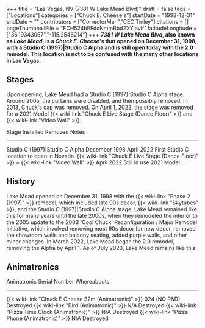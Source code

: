 +++
title = "Las Vegas, NV (7381 W Lake Mead Blvd)"
draft = false
tags = ["Locations"]
categories = ["Chuck E. Cheese's"]
startDate = "1998-12-31"
endDate = ""
contributors = ["CorrectorMan","CEC Tinley"]
citations = []
pageThumbnailFile = "FCH524bEFdcNmmBbd2XY.avif"
latitudeLongitude = ["36.19343067","-115.2546214"]
+++
***7381 W Lake Mead Blvd*, also known as ***Lake Mead*, is a *Chuck E. Cheese's* that opened on December 31, 1998, with a Studio C (1997)|Studio C Alpha and is still open today with the 2.0 remodel.
This location is not to be confused with the many other locations in Las Vegas.****

## Stages

Upon opening, Lake Mead had a Studio C (1997)|Studio C Alpha stage. Around 2005, the curtains were disabled, and then possibly removed. In 2013, Chuck's cap was removed. On April 1, 2022, the stage was removed for a 2021 Model {{< wiki-link "Chuck E Live Stage (Dance Floor)" >}} and {{< wiki-link "Video Wall" >}}.

  Stage                                                                                           Installed       Removed        Notes
  ----------------------------------------------------------------------------------------------- --------------- -------------- --------------------------------------------
  Studio C (1997)|Studio C Alpha                                                                 December 1998   April 2022     First Studio C location to open in Nevada.
  {{< wiki-link "Chuck E Live Stage (Dance Floor)" >}} + {{< wiki-link "Video Wall" >}}   April 2022      Still in use   2021 Model.

## History

Lake Mead opened on December 31, 1998 with the {{< wiki-link "Phase 2 (1997)" >}} remodel, which included late 90s decor, {{< wiki-link "Skytubes" >}}, and the Studio C (1997)|Studio C Alpha stage. Lake Mead remained like this for many years until the late 2000s, when they remodeled the interior to the 2005 update to the 2003 'Cool Chuck' Reconfiguration / Major Remodel Initiative, which involved removing most 90s decor for new decor, removed the showroom walls and balcony seating, added purple walls, and other minor changes. In March 2022, Lake Mead began the 2.0 remodel, removing the Alpha by April 1. As of July 2023, Lake Mead remains like this.

## Animatronics

  Animatronic                                                Serial Number   Whereabouts
  ---------------------------------------------------------- --------------- -------------
  {{< wiki-link "Chuck E Cheese 32m (Animatronic)" >}}   024 (NO R&D)    Destroyed
  {{< wiki-link "Bird (Animatronic)" >}}                 N/A             Destroyed
  {{< wiki-link "Pizza Time Clock (Animatronic)" >}}     N/A             Destroyed
  {{< wiki-link "Pizza Phone (Animatronic)" >}}          N/A             Destroyed
